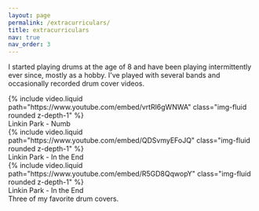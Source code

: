 ```yaml
---
layout: page
permalink: /extracurriculars/
title: extracurriculars
nav: true
nav_order: 3
---
```


I started playing drums at the age of 8 and have been playing intermittently ever since, mostly as a hobby. I've played with several bands and occasionally recorded drum cover videos.

<div class="row mt-3">
    <div class="col-sm mt-3 mt-md-0">
        {% include video.liquid path="https://www.youtube.com/embed/vrtRl6gWNWA" class="img-fluid rounded z-depth-1" %}
        <div class="caption">
            Linkin Park - Numb
        </div>
    </div>
    <div class="col-sm mt-3 mt-md-0">
        {% include video.liquid path="https://www.youtube.com/embed/QDSvmyEFoJQ" class="img-fluid rounded z-depth-1" %}
        <div class="caption">
            Linkin Park - In the End
        </div>
    </div>
    <div class="col-sm mt-3 mt-md-0">
        {% include video.liquid path="https://www.youtube.com/embed/R5GD8QqwopY" class="img-fluid rounded z-depth-1" %}
        <div class="caption">
            Linkin Park - In the End
        </div>
    </div>
</div>
<div class="d-flex justify-content-center mt-3">
    <div class="text-center">
        Three of my favorite drum covers.
    </div>
</div>
